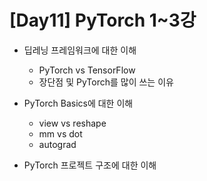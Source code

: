 # [Day11] PyTorch 1~3강

* 딥레닝 프레임워크에 대한 이해
  * PyTorch vs TensorFlow
  * 장단점 및 PyTorch를 많이 쓰는 이유

* PyTorch Basics에 대한 이해
  * view vs reshape
  * mm vs dot
  * autograd

* PyTorch 프로젝트 구조에 대한 이해



  




